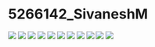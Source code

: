 # 5266142_SivaneshM
![](SDLC/5266142_SivaneshM_Agile.png)
![](GIT/5266142_SivaneshM_Codesignal_GIT.png)
![](GIT/5266142_SivaneshM_Simplilearn_GIT.png)
![](Linux/history_1.PNG)
![](Linux/History_2.PNG)
![](Linux/History_3.PNG)
![](Linux/HIstory_4.PNG)
![](Linux/history_5.PNG)
![](Linux/history_6.PNG)
![](Linux/history_7.PNG)
![](C_Programming/5266142_SivaneshM_Sololearn_C_Begineer.jpg)
